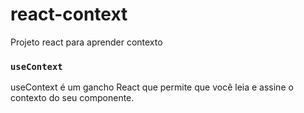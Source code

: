 # react-context
Projeto react para aprender contexto

### `useContext`
useContext é um gancho React que permite que você leia e assine o contexto do seu componente.

